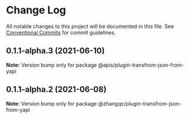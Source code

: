 # Change Log

All notable changes to this project will be documented in this file.
See [Conventional Commits](https://conventionalcommits.org) for commit guidelines.

## 0.1.1-alpha.3 (2021-06-10)

**Note:** Version bump only for package @apis/plugin-transfrom-json-from-yapi





## 0.1.1-alpha.2 (2021-06-08)

**Note:** Version bump only for package @zhangqc/plugin-transfrom-json-from-yapi
